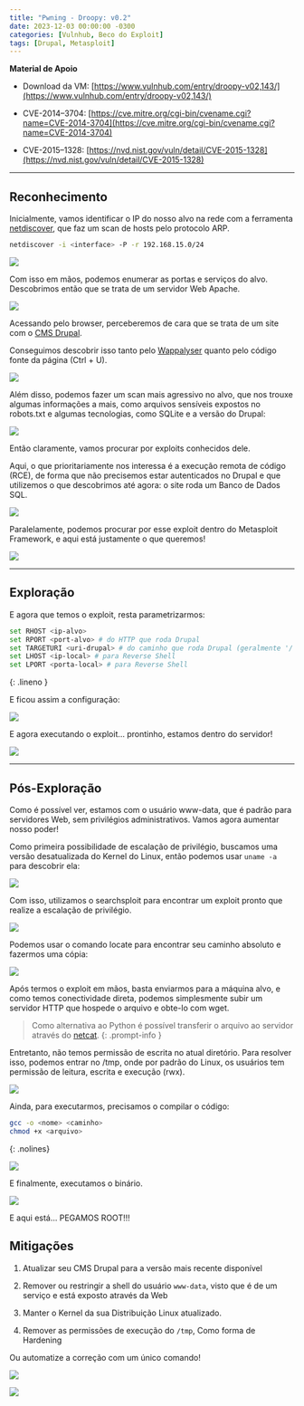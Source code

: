 ```yaml
---
title: "Pwning - Droopy: v0.2"
date: 2023-12-03 00:00:00 -0300
categories: [Vulnhub, Beco do Exploit]
tags: [Drupal, Metasploit]
---
```


**Material de Apoio**

* Download da VM: [https://www.vulnhub.com/entry/droopy-v02,143/](https://www.vulnhub.com/entry/droopy-v02,143/)

* CVE-2014–3704: [https://cve.mitre.org/cgi-bin/cvename.cgi?name=CVE-2014-3704](https://cve.mitre.org/cgi-bin/cvename.cgi?name=CVE-2014-3704)

* CVE-2015–1328: [https://nvd.nist.gov/vuln/detail/CVE-2015-1328](https://nvd.nist.gov/vuln/detail/CVE-2015-1328)

---

## **Reconhecimento**

Inicialmente, vamos identificar o IP do nosso alvo na rede com a ferramenta [netdiscover](https://www.kali.org/tools/netdiscover/), que faz um scan de hosts pelo protocolo ARP.

```bash
netdiscover -i <interface> -P -r 192.168.15.0/24
```

![](https://cdn-images-1.medium.com/max/2268/1*CttBSQwvDkXx7wdfGzCMXA.png)

Com isso em mãos, podemos enumerar as portas e serviços do alvo. Descobrimos então que se trata de um servidor Web Apache.

![](https://cdn-images-1.medium.com/max/2000/1*6FH63heZUkyVp6AZ4nljsA.png)

Acessando pelo browser, perceberemos de cara que se trata de um site com o [CMS Drupal](https://www.drupal.org/).

Conseguimos descobrir isso tanto pelo [Wappalyser](https://www.wappalyzer.com/) quanto pelo código fonte da página (Ctrl + U).

![](https://cdn-images-1.medium.com/max/3840/1*gsjEelyJnoGfK23MECfgkg.png)

Além disso, podemos fazer um scan mais agressivo no alvo, que nos trouxe algumas informações a mais, como arquivos sensíveis expostos no robots.txt e algumas tecnologias, como SQLite e a versão do Drupal:

![](https://cdn-images-1.medium.com/max/2000/1*yArcqUjhR3qeIinjbr4E8Q.png)

Então claramente, vamos procurar por exploits conhecidos dele.

Aqui, o que prioritariamente nos interessa é a execução remota de código (RCE), de forma que não precisemos estar autenticados no Drupal e que utilizemos o que descobrimos até agora: o site roda um Banco de Dados SQL.

![](https://cdn-images-1.medium.com/max/2100/1*ioU6HnUgLIpQP5KZxQExSw.png)

Paralelamente, podemos procurar por esse exploit dentro do Metasploit Framework, e aqui está justamente o que queremos!

![](https://cdn-images-1.medium.com/max/2532/1*ag1yfXHdO957dSRK3Yd7pA.png)

---

## **Exploração**

E agora que temos o exploit, resta parametrizarmos:

```bash
set RHOST <ip-alvo>
set RPORT <port-alvo> # do HTTP que roda Drupal
set TARGETURI <uri-drupal> # do caminho que roda Drupal (geralmente '/')
set LHOST <ip-local> # para Reverse Shell
set LPORT <porta-local> # para Reverse Shell
```
{: .lineno }

E ficou assim a configuração:

![](https://cdn-images-1.medium.com/max/2526/1*IEbX5175t6zFzxSslBL_fw.png)

E agora executando o exploit… prontinho, estamos dentro do servidor!

![](https://cdn-images-1.medium.com/max/2096/1*lZmfx2ra0rvYoGwyg4m96A.png)

---

## **Pós-Exploração**

Como é possível ver, estamos com o usuário www-data, que é padrão para servidores Web, sem privilégios administrativos. Vamos agora aumentar nosso poder!

Como primeira possibilidade de escalação de privilégio, buscamos uma versão desatualizada do Kernel do Linux, então podemos usar `uname -a` para descobrir ela:

![](https://cdn-images-1.medium.com/max/2000/1*fBk0vf2tatXyfbMvLsZhXA.png)

Com isso, utilizamos o searchsploit para encontrar um exploit pronto que realize a escalação de privilégio.

![](https://cdn-images-1.medium.com/max/2750/1*DkKyx7BtrtOESP9vLv_qxA.png)

Podemos usar o comando locate para encontrar seu caminho absoluto e fazermos uma cópia:

![](https://cdn-images-1.medium.com/max/2000/1*xdBlP1_Oz60xDod-o0k1tw.png)

Após termos o exploit em mãos, basta enviarmos para a máquina alvo, e como temos conectividade direta, podemos simplesmente subir um servidor HTTP que hospede o arquivo e obte-lo com wget.

>  Como alternativa ao Python é possível transferir o arquivo ao servidor através do [netcat](https://nakkaya.com/2009/04/15/using-netcat-for-file-transfers/).
{: .prompt-info }

Entretanto, não temos permissão de escrita no atual diretório. Para resolver isso, podemos entrar no /tmp, onde por padrão do Linux, os usuários tem permissão de leitura, escrita e execução (rwx).

![](https://cdn-images-1.medium.com/max/2000/1*gpkrSlkXqqgPy6Tm9Fx-1A.png)

Ainda, para executarmos, precisamos o compilar o código:

```bash
gcc -o <nome> <caminho>
chmod +x <arquivo>
```
{: .nolines}

![](https://cdn-images-1.medium.com/max/2000/1*YAQBYocHLZt49yr_6fQbLQ.png)

E finalmente, executamos o binário.

![](https://cdn-images-1.medium.com/max/2000/1*W9oNQcQzKMeTWWLczJvVlQ.png)

E aqui está… PEGAMOS ROOT!!!

## Mitigações

 1. Atualizar seu CMS Drupal para a versão mais recente disponível

 2. Remover ou restringir a shell do usuário `www-data`, visto que é de um serviço e está exposto através da Web

 3. Manter o Kernel da sua Distribuição Linux atualizado.

 4. Remover as permissões de execução do `/tmp`, Como forma de Hardening

Ou automatize a correção com um único comando!

![](https://cdn-images-1.medium.com/max/2000/1*93tjoh8lRb393XouVWJ2Hg.png)

![](https://cdn-images-1.medium.com/max/2000/1*mzKveaSPB48ywINLc_8Lng.jpeg)
